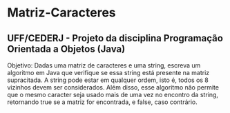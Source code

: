 # Matriz-Caracteres
## UFF/CEDERJ - Projeto da disciplina Programação Orientada a Objetos (Java)

Objetivo: Dadas uma matriz de caracteres e uma string, escreva um algoritmo em Java que verifique se essa string está presente na matriz supracitada. A string pode estar em qualquer ordem, isto é, todos os 8 vizinhos devem ser considerados. Além disso, esse algoritmo não permite que o mesmo caracter seja usado mais de uma vez no encontro da string, retornando true se a matriz for encontrada, e false, caso contrário.
